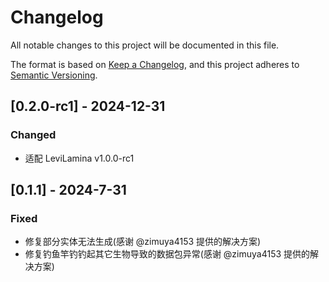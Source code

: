 # Changelog

All notable changes to this project will be documented in this file.

The format is based on [Keep a Changelog](https://keepachangelog.com/en/1.0.0/),
and this project adheres to [Semantic Versioning](https://semver.org/spec/v2.0.0.html).

## [0.2.0-rc1] - 2024-12-31

### Changed

- 适配 LeviLamina v1.0.0-rc1

## [0.1.1] - 2024-7-31

### Fixed

- 修复部分实体无法生成(感谢 @zimuya4153 提供的解决方案)
- 修复钓鱼竿钓钓起其它生物导致的数据包异常(感谢 @zimuya4153 提供的解决方案)
